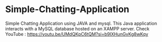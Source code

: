 # Simple-Chatting-Application
 Simple Chatting Application using JAVA and mysql.
 This Java application interacts with a MySQL database hosted on an XAMPP server.
Check YouTube : https://youtu.be/UMdQKpC6tQM?si=b9IXHunGvKg8wKqy
